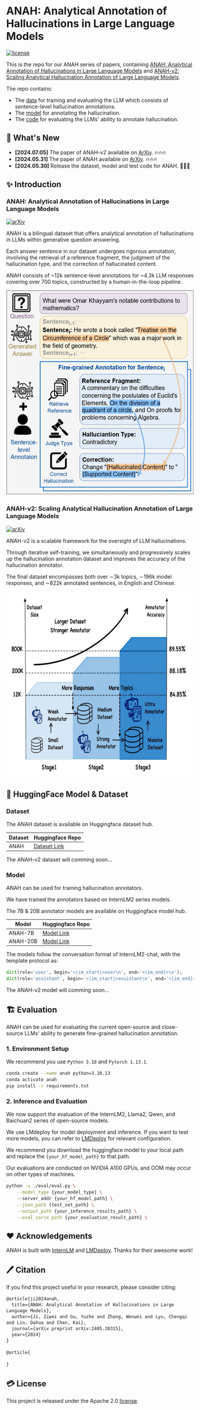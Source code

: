# ANAH: Analytical Annotation of Hallucinations in Large Language Models

[![license](https://img.shields.io/github/license/InternLM/opencompass.svg)](./LICENSE)

This is the repo for our ANAH series of papers, containing [ANAH: Analytical Annotation of Hallucinations in Large Language Models](https://arxiv.org/abs/2405.20315) and [ANAH-v2: Scaling Analytical Hallucination
Annotation of Large Language Models](). 

The repo contains:

+ The [data](#🤗-HuggingFace-Model-&-Dataset#Dataset) for training and evaluating the LLM which consists of sentence-level hallucination annotations.
+ The [model](#🤗-HuggingFace-Model-&-Dataset) for annotating the hallucination.
+ The [code](#🏗️-Evaluation) for evaluating the LLMs' ability to annotate hallucination.


## 🚀 What's New

- **[2024.07.05]** The paper of ANAH-v2 available on [ArXiv](). 🔥🔥🔥
- **[2024.05.31]** The paper of ANAH available on [ArXiv](https://arxiv.org/abs/2405.20315). 🔥🔥🔥
- **[2024.05.30]** Release the dataset, model and test code for ANAH. 🎉🎉🎉


## ✨ Introduction

### ANAH: Analytical Annotation of Hallucinations in Large Language Models

[![arXiv](https://img.shields.io/badge/arXiv-2405.20315-b31b1b.svg)](https://arxiv.org/abs/2405.20315)

ANAH is a bilingual dataset that offers analytical annotation of hallucinations in LLMs within generative question answering.

Each answer sentence in our dataset undergoes rigorous annotation, involving the retrieval of a reference fragment, the judgment of the hallucination type, and the correction of hallucinated content.

ANAH consists of ~12k sentence-level annotations for ~4.3k LLM responses covering over 700 topics, constructed by a human-in-the-loop pipeline.


<p align="center">
  <img src="docs/figure/teaser.jpg" height="550">
</p>

### ANAH-v2: Scaling Analytical Hallucination Annotation of Large Language Models

[![arXiv](https://img.shields.io/badge/arXiv-2405.20315-b31b1b.svg)]()


ANAH-v2 is a scalable framework for the oversight of LLM hallucinations.

Through iterative self-training, we  simultaneously and progressively scales up the hallucination annotation dataset and improves the accuracy of the hallucination annotator.

The final dataset encompasses both over ∼3k topics, ∼196k model responses, and ∼822k annotated sentences, in English and Chinese.

<p align="center">
  <img src="docs/figure/teaser-v2.png" height="500">
</p>


## 🤗 HuggingFace Model & Dataset

### Dataset

The ANAH dataset is available on Huggingface dataset hub.

| Dataset | Huggingface Repo |
|---------|------------------|
| ANAH    | [Dataset Link](https://huggingface.co/datasets/opencompass/anah) |

The ANAH-v2 dataset will comming soon...

### Model

ANAH can be used for training hallucination annotators. 

We have trained the annotators based on InternLM2 series models.

The 7B & 20B annotator models are available on Huggingface model hub.

| Model    | Huggingface Repo |
|----------|------------------|
| ANAH-7B  | [Model Link](https://huggingface.co/opencompass/anah-7b)  |
| ANAH-20B | [Model Link](https://huggingface.co/opencompass/anah-20b)  |



The models follow the conversation format of InternLM2-chat, with the template protocol as:

```python
dict(role='user', begin='<|im_start|>user\n', end='<|im_end|>\n'),
dict(role='assistant', begin='<|im_start|>assistant\n', end='<|im_end|>\n'),
```

The ANAH-v2 model will comming soon...

## 🏗️ ️Evaluation

ANAH can be used for evaluating the current open-source and close-source LLMs' ability to generate fine-grained hallucination annotation.

### 1. Environment Setup

We recommend you use `Python 3.10` and `Pytorch 1.13.1`.

```bash
conda create --name anah python=3.10.13
conda activate anah
pip install -r requirements.txt
```

### 2. Inference and Evaluation

We now support the evaluation of the InternLM2, Llama2, Qwen, and Baichuan2 series of open-source models.

We use LMdeploy for model deployment and inference. If you want to test more models, you can refer to [LMDeploy](https://github.com/InternLM/lagent) for relevant configuration.

We recommend you download the huggingface model to your local path and replace the `{your_hf_model_path}` to that path.

Our evaluations are conducted on NVIDIA A100 GPUs, and OOM may occur on other types of machines.

```bash
python -u ./eval/eval.py \
    --model_type {your_model_type} \ 
    --server_addr {your_hf_model_path} \
    --json_path {test_set_path} \
    --output_path {your_inference_results_path} \
    --eval_sorce_path {your_evaluation_result_path} \
```

## ❤️ Acknowledgements

ANAH is built with [InternLM](https://github.com/InternLM/InternLM) and [LMDeploy](https://github.com/InternLM/lagent). Thanks for their awesome work!

## 🖊️ Citation

If you find this project useful in your research, please consider citing:
```
@article{ji2024anah,
  title={ANAH: Analytical Annotation of Hallucinations in Large Language Models},
  author={Ji, Ziwei and Gu, Yuzhe and Zhang, Wenwei and Lyu, Chengqi and Lin, Dahua and Chen, Kai},
  journal={arXiv preprint arXiv:2405.20315},
  year={2024}
}

@article{
  
}
```

## 💳 License

This project is released under the Apache 2.0 [license](./LICENSE).